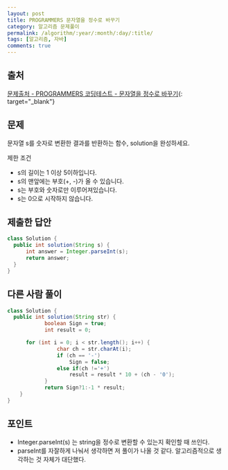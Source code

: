 ```yaml
---
layout: post
title: PROGRAMMERS 문자열을 정수로 바꾸기
category: 알고리즘 문제풀이
permalink: /algorithm/:year/:month/:day/:title/
tags: [알고리즘, 자바]
comments: true
---
```


## 출처

[문제출처 - PROGRAMMERS 코딩테스트 - 문자열을 정수로 바꾸기](https://programmers.co.kr/learn/courses/30/lessons/12925?language=java){: target="\_blank"}

## 문제
문자열 s를 숫자로 변환한 결과를 반환하는 함수, solution을 완성하세요.

제한 조건
- s의 길이는 1 이상 5이하입니다.
- s의 맨앞에는 부호(+, -)가 올 수 있습니다.
- s는 부호와 숫자로만 이루어져있습니다.
- s는 0으로 시작하지 않습니다.

## 제출한 답안

```java
class Solution {
  public int solution(String s) {
      int answer = Integer.parseInt(s);
      return answer;
  }
}
```

## 다른 사람 풀이
```java
class Solution {
  public int solution(String str) {
            boolean Sign = true;
            int result = 0;

      for (int i = 0; i < str.length(); i++) {
                char ch = str.charAt(i);
                if (ch == '-')
                    Sign = false;
                else if(ch !='+')
                    result = result * 10 + (ch - '0');
            }
            return Sign?1:-1 * result;
    }
}
```

## 포인트
- Integer.parseInt(s) 는 string을 정수로 변환할 수 있는지 확인할 때 쓰인다.
- parseInt를 자잘하게 나눠서 생각하면 저 풀이가 나올 것 같다. 알고리즘적으로 생각하는 것 자체가 대단했다.